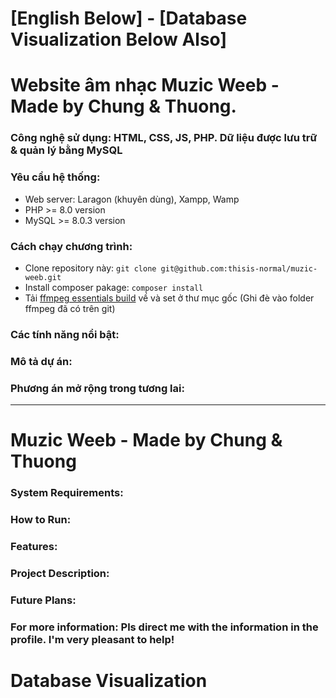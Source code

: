 # [English Below] - [Database Visualization Below Also]
# Website âm nhạc Muzic Weeb - Made by Chung & Thuong.
### Công nghệ sử dụng: HTML, CSS, JS, PHP. Dữ liệu được lưu trữ & quản lý bằng MySQL
### Yêu cầu hệ thống: 
- Web server: Laragon (khuyên dùng), Xampp, Wamp
- PHP >= 8.0 version
- MySQL >= 8.0.3 version

### Cách chạy chương trình: 
- Clone repository này: ``` git clone git@github.com:thisis-normal/muzic-weeb.git ```
- Install composer pakage: ``` composer install ```
- Tải [ffmpeg essentials build](https://github.com/GyanD/codexffmpeg/releases) về và set ở thư mục gốc (Ghi đè vào folder ffmpeg đã có trên git)

### Các tính năng nổi bật:


### Mô tả dự án:

### Phương án mở rộng trong tương lai:
__________________________________________________________________________________________
# Muzic Weeb - Made by Chung & Thuong

### System Requirements:

### How to Run:

### Features:

### Project Description:

### Future Plans:

### For more information: Pls direct me with the information in the profile. I'm very pleasant to help!
# Database Visualization
